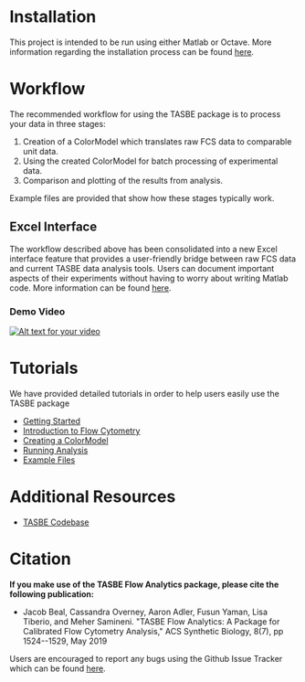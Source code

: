 # Installation

 This project is intended to be run using either Matlab or Octave. More information regarding the installation process can be found [here](docs/installation.md).
 
# Workflow

 The recommended workflow for using the TASBE package is to process your data in three stages: 
 
   1. Creation of a ColorModel which translates raw FCS data to comparable unit data. <br /> 
   2. Using the created ColorModel for batch processing of experimental data. <br /> 
   3. Comparison and plotting of the results from analysis.  
 
Example files are provided that show how these stages typically work.

## Excel Interface
The workflow described above has been consolidated into a new Excel interface feature that provides a user-friendly bridge between raw FCS data and current TASBE data analysis tools. Users can document important aspects of their experiments without having to worry about writing Matlab code. More information can be found [here](docs/Excel_README.md).   

### Demo Video 
[![Alt text for your video](https://img.youtube.com/vi/EMQJlTAzuDU/0.jpg)](https://www.youtube.com/watch?v=EMQJlTAzuDU)
   
# Tutorials

  We have provided detailed tutorials in order to help users easily use the TASBE package 
   
  * [Getting Started](docs/installation.md)
  * <a href="https://github.com/TASBE/TASBE/tree/master/docs/FlowCytometryDocumentation"> Introduction to Flow Cytometry </a> 
  * [Creating a ColorModel](docs/color_model.md)
  * [Running Analysis](docs/analysis.md) 
  * <a href="https://github.com/TASBE/TASBE/tree/master/docs/Example%20Files"> Example Files </a>

# Additional Resources
* [TASBE Codebase](https://github.com/TASBE)

# Citation
**If you make use of the TASBE Flow Analytics package, please cite
the following publication:**

* Jacob Beal, Cassandra Overney, Aaron Adler, Fusun Yaman, Lisa Tiberio, and Meher Samineni. "TASBE Flow Analytics: A Package for Calibrated Flow Cytometry Analysis," ACS Synthetic Biology, 8(7), pp 1524--1529, May 2019


Users are encouraged to report any bugs using the Github Issue Tracker which can be found <a href="https://github.com/TASBE/TASBEFlowAnalytics/issues">here</a>.
